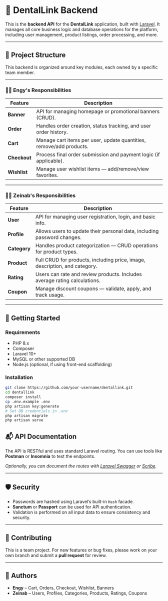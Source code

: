 # 🦷 DentalLink Backend

This is the **backend API** for the **DentalLink** application, built with [Laravel](https://laravel.com). It manages all core business logic and database operations for the platform, including user management, product listings, order processing, and more.

---

## 📁 Project Structure

This backend is organized around key modules, each owned by a specific team member.

---

### 👩‍💻 Engy's Responsibilities

| Feature   | Description |
|-----------|-------------|
| **Banner** | API for managing homepage or promotional banners (CRUD). |
| **Order** | Handles order creation, status tracking, and user order history. |
| **Cart** | Manage cart items per user, update quantities, remove/add products. |
| **Checkout** | Process final order submission and payment logic (if applicable). |
| **Wishlist** | Manage user wishlist items — add/remove/view favorites. |

---

### 👩‍💻 Zeinab's Responsibilities

| Feature   | Description |
|-----------|-------------|
| **User** | API for managing user registration, login, and basic info. |
| **Profile** | Allows users to update their personal data, including password changes. |
| **Category** | Handles product categorization — CRUD operations for product types. |
| **Product** | Full CRUD for products, including price, image, description, and category. |
| **Rating** | Users can rate and review products. Includes average rating calculations. |
| **Coupon** | Manage discount coupons — validate, apply, and track usage. |

---

## 🚀 Getting Started

### Requirements

- PHP 8.x
- Composer
- Laravel 10+
- MySQL or other supported DB
- Node.js (optional, if using front-end scaffolding)

### Installation

```bash
git clone https://github.com/your-username/dentallink.git
cd dentallink
composer install
cp .env.example .env
php artisan key:generate
# Set DB credentials in .env
php artisan migrate
php artisan serve
```

## 📬 API Documentation

The API is RESTful and uses standard Laravel routing. You can use tools like **Postman** or **Insomnia** to test the endpoints.

_Optionally, you can document the routes with [Laravel Swagger](https://github.com/DarkaOnLine/L5-Swagger) or [Scribe](https://scribe.knuckles.wtf)._

---

## 🛡️ Security

- Passwords are hashed using Laravel’s built-in `Hash` facade.
- **Sanctum** or **Passport** can be used for API authentication.
- Validation is performed on all input data to ensure consistency and security.

---

## 📌 Contributing

This is a team project. For new features or bug fixes, please work on your own branch and submit a **pull request** for review.

---

## 👥 Authors

- **Engy** – Cart, Orders, Checkout, Wishlist, Banners  
- **Zeinab** – Users, Profiles, Categories, Products, Ratings, Coupons
